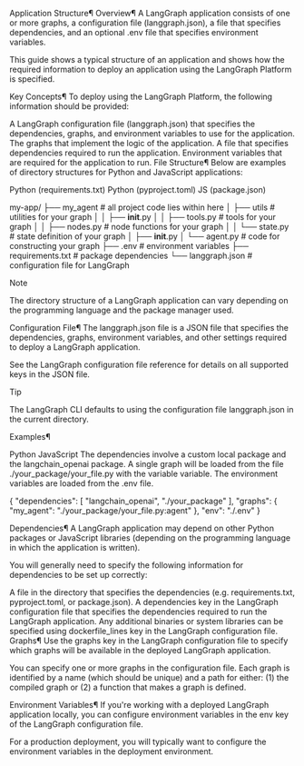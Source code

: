 Application Structure¶
Overview¶
A LangGraph application consists of one or more graphs, a configuration file (langgraph.json), a file that specifies dependencies, and an optional .env file that specifies environment variables.

This guide shows a typical structure of an application and shows how the required information to deploy an application using the LangGraph Platform is specified.

Key Concepts¶
To deploy using the LangGraph Platform, the following information should be provided:

A LangGraph configuration file (langgraph.json) that specifies the dependencies, graphs, and environment variables to use for the application.
The graphs that implement the logic of the application.
A file that specifies dependencies required to run the application.
Environment variables that are required for the application to run.
File Structure¶
Below are examples of directory structures for Python and JavaScript applications:


Python (requirements.txt)
Python (pyproject.toml)
JS (package.json)

my-app/
├── my_agent # all project code lies within here
│   ├── utils # utilities for your graph
│   │   ├── __init__.py
│   │   ├── tools.py # tools for your graph
│   │   ├── nodes.py # node functions for your graph
│   │   └── state.py # state definition of your graph
│   ├── __init__.py
│   └── agent.py # code for constructing your graph
├── .env # environment variables
├── requirements.txt # package dependencies
└── langgraph.json # configuration file for LangGraph

Note

The directory structure of a LangGraph application can vary depending on the programming language and the package manager used.

Configuration File¶
The langgraph.json file is a JSON file that specifies the dependencies, graphs, environment variables, and other settings required to deploy a LangGraph application.

See the LangGraph configuration file reference for details on all supported keys in the JSON file.

Tip

The LangGraph CLI defaults to using the configuration file langgraph.json in the current directory.

Examples¶

Python
JavaScript
The dependencies involve a custom local package and the langchain_openai package.
A single graph will be loaded from the file ./your_package/your_file.py with the variable variable.
The environment variables are loaded from the .env file.

{
    "dependencies": [
        "langchain_openai",
        "./your_package"
    ],
    "graphs": {
        "my_agent": "./your_package/your_file.py:agent"
    },
    "env": "./.env"
}

Dependencies¶
A LangGraph application may depend on other Python packages or JavaScript libraries (depending on the programming language in which the application is written).

You will generally need to specify the following information for dependencies to be set up correctly:

A file in the directory that specifies the dependencies (e.g. requirements.txt, pyproject.toml, or package.json).
A dependencies key in the LangGraph configuration file that specifies the dependencies required to run the LangGraph application.
Any additional binaries or system libraries can be specified using dockerfile_lines key in the LangGraph configuration file.
Graphs¶
Use the graphs key in the LangGraph configuration file to specify which graphs will be available in the deployed LangGraph application.

You can specify one or more graphs in the configuration file. Each graph is identified by a name (which should be unique) and a path for either: (1) the compiled graph or (2) a function that makes a graph is defined.

Environment Variables¶
If you're working with a deployed LangGraph application locally, you can configure environment variables in the env key of the LangGraph configuration file.

For a production deployment, you will typically want to configure the environment variables in the deployment environment.
